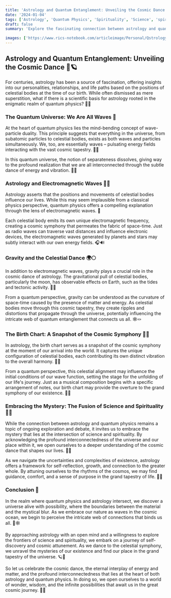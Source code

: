 ```yaml
---
title: 'Astrology and Quantum Entanglement: Unveiling the Cosmic Dance'
date: '2024-01-04'
tags: ['Astrology', 'Quantum Physics', 'Spirituality', 'Science', 'spiritual-practices']
draft: false
summary: 'Explore the fascinating connection between astrology and quantum physics, and discover how the cosmic dance of celestial bodies may influence our lives through the lens of wave-particle duality and entanglement.'

images: ['https://www.rics-notebook.com/articleimage/Personal/Qstrology.webp']
---
```


## Astrology and Quantum Entanglement: Unveiling the Cosmic Dance 🌌🪐

For centuries, astrology has been a source of fascination, offering insights into our personalities, relationships, and life paths based on the positions of celestial bodies at the time of our birth. While often dismissed as mere superstition, what if there is a scientific basis for astrology rooted in the enigmatic realm of quantum physics? 🔭💫

### The Quantum Universe: We Are All Waves 🌊

At the heart of quantum physics lies the mind-bending concept of wave-particle duality. This principle suggests that everything in the universe, from subatomic particles to celestial bodies, exists as both waves and particles simultaneously. We, too, are essentially waves – pulsating energy fields interacting with the vast cosmic tapestry. 🎼🌠

In this quantum universe, the notion of separateness dissolves, giving way to the profound realization that we are all interconnected through the subtle dance of energy and vibration. 🕺💃

### Astrology and Electromagnetic Waves 🧲📡

Astrology asserts that the positions and movements of celestial bodies influence our lives. While this may seem implausible from a classical physics perspective, quantum physics offers a compelling explanation through the lens of electromagnetic waves. 📶

Each celestial body emits its own unique electromagnetic frequency, creating a cosmic symphony that permeates the fabric of space-time. Just as radio waves can traverse vast distances and influence electronic devices, the electromagnetic waves generated by planets and stars may subtly interact with our own energy fields. 🎧🔊

### Gravity and the Celestial Dance 🌍🌕

In addition to electromagnetic waves, gravity plays a crucial role in the cosmic dance of astrology. The gravitational pull of celestial bodies, particularly the moon, has observable effects on Earth, such as the tides and tectonic activity. 🌊🌋

From a quantum perspective, gravity can be understood as the curvature of space-time caused by the presence of matter and energy. As celestial bodies move through this cosmic tapestry, they create ripples and distortions that propagate through the universe, potentially influencing the intricate web of quantum entanglement that connects us all. 🕸️🪢

### The Birth Chart: A Snapshot of the Cosmic Symphony 🎂🎼

In astrology, the birth chart serves as a snapshot of the cosmic symphony at the moment of our arrival into the world. It captures the unique configuration of celestial bodies, each contributing its own distinct vibration to the overall harmony. 🎵🎤

From a quantum perspective, this celestial alignment may influence the initial conditions of our wave function, setting the stage for the unfolding of our life's journey. Just as a musical composition begins with a specific arrangement of notes, our birth chart may provide the overture to the grand symphony of our existence. 🎼🎹

### Embracing the Mystery: The Fusion of Science and Spirituality 🔬🙏

While the connection between astrology and quantum physics remains a topic of ongoing exploration and debate, it invites us to embrace the mystery that lies at the intersection of science and spirituality. By acknowledging the profound interconnectedness of the universe and our place within it, we open ourselves to a deeper understanding of the cosmic dance that shapes our lives. 💃🕺

As we navigate the uncertainties and complexities of existence, astrology offers a framework for self-reflection, growth, and connection to the greater whole. By attuning ourselves to the rhythms of the cosmos, we may find guidance, comfort, and a sense of purpose in the grand tapestry of life. 🌌💫

### Conclusion 🌟

In the realm where quantum physics and astrology intersect, we discover a universe alive with possibility, where the boundaries between the material and the mystical blur. As we embrace our nature as waves in the cosmic ocean, we begin to perceive the intricate web of connections that binds us all. 🌊🕸️

By approaching astrology with an open mind and a willingness to explore the frontiers of science and spirituality, we embark on a journey of self-discovery and cosmic attunement. As we dance to the celestial symphony, we unravel the mysteries of our existence and find our place in the grand tapestry of the universe. 🪐🎼

So let us celebrate the cosmic dance, the eternal interplay of energy and matter, and the profound interconnectedness that lies at the heart of both astrology and quantum physics. In doing so, we open ourselves to a world of wonder, wisdom, and the infinite possibilities that await us in the great cosmic journey. 🌠✨
